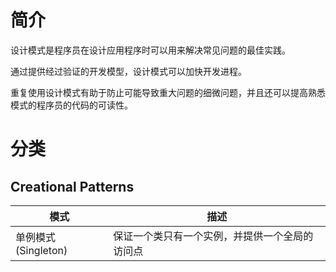 # 简介
设计模式是程序员在设计应用程序时可以用来解决常见问题的最佳实践。

通过提供经过验证的开发模型，设计模式可以加快开发进程。

重复使用设计模式有助于防止可能导致重大问题的细微问题，并且还可以提高熟悉模式的程序员的代码的可读性。


# 分类

## Creational Patterns
|模式|描述|
|---|---|
|单例模式(Singleton)|保证一个类只有一个实例，并提供一个全局的访问点|

